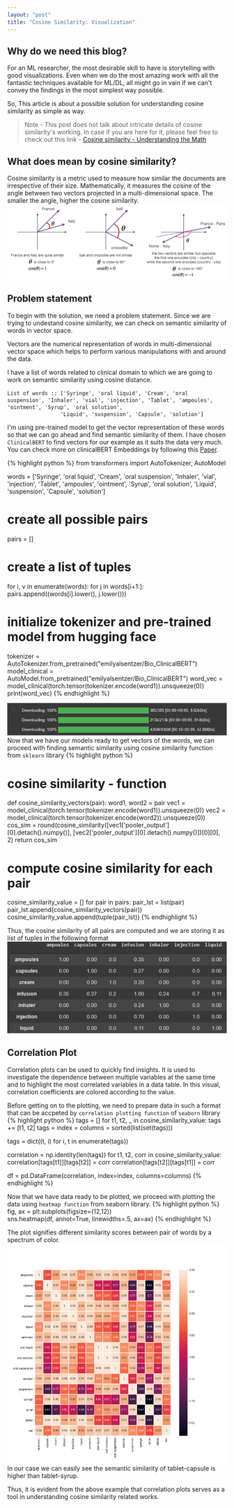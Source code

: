 ```yaml
---
layout: "post"
title: "Cosine Similarity: Visualization"
---
```


## Why do we need this blog?
For an ML researcher, the most desirable skill to have is storytelling with good visualizations. Even when we do the most amazing work with all the fantastic techniques available for ML/DL, all might go in vain if we can't convey the findings in the most simplest way possible.

So, This article is about a possible solution for understanding cosine similarity as simple as way.

>Note - This post does not talk about intricate details of cosine similarity's working. In case if you are here for it, please feel free to check out this link - [Cosine similarity - Understanding the Math]('https://en.wikipedia.org/wiki/Cosine_similarity')

## What does mean by cosine similarity?
Cosine similarity is a metric used to measure how similar the documents are irrespective of their size. Mathematically, it measures the cosine of the angle between two vectors projected in a multi-dimensional space. The smaller the angle, higher the cosine similarity.
![](/assets/images/cosine_sim.png)

## Problem statement
To begin with the solution, we need a problem statement. Since we are trying to undestand cosine similarity, we can check on semantic similarity of words in vector space. 

Vectors are the numerical representation of words in multi-dimensional vector space which helps to perform various manipulations with and around the data.

I have a list of words related to clinical domain to which we are going to work on semantic similarity using cosine distance.
```
List of words :: ['Syringe', 'oral liquid', 'Cream', 'oral suspension', 'Inhaler', 'vial', 'injection', 'Tablet', 'ampoules', 'ointment', 'Syrup', 'oral solution',
                 'Liquid', 'suspension', 'Capsule', 'solution']
```
I'm using pre-trained model to get the vector representation of these words so that we can go ahead and find semantic similarity of them. I have chosen `ClinicalBERT` to find vectors for our example as it suits the data very much. 
You can check more on clinicalBERT Embeddings by following this [Paper]("https://arxiv.org/abs/1904.03323").

{% highlight python %}
from transformers import AutoTokenizer, AutoModel

words = ['Syringe', 'oral liquid', 'Cream', 'oral suspension', 'Inhaler', 'vial', 'injection', 'Tablet', 'ampoules', 'ointment', 'Syrup', 'oral solution', 'Liquid', 'suspension', 'Capsule', 'solution']

# create all possible pairs
pairs = []
# create a list of tuples
for i, v in enumerate(words):
    for j in words[i+1:]:
        pairs.append((words[i].lower(), j.lower()))
# initialize tokenizer and pre-trained model from hugging face        
tokenizer = AutoTokenizer.from_pretrained("emilyalsentzer/Bio_ClinicalBERT")
model_clinical = AutoModel.from_pretrained("emilyalsentzer/Bio_ClinicalBERT")
word_vec = model_clinical(torch.tensor(tokenizer.encode(word1)).unsqueeze(0))
print(word_vec)
{% endhighlight %}

![](/assets/images/model_init.PNG)
Now that we have our models ready to get vectors of the words, we can proceed with finding semantic similarity using cosine similarity function from `sklearn` library
{% highlight python %}
# cosine similarity - function
def cosine_similarity_vectors(pair):
    word1, word2 = pair
    vec1 = model_clinical(torch.tensor(tokenizer.encode(word1)).unsqueeze(0))
    vec2 = model_clinical(torch.tensor(tokenizer.encode(word2)).unsqueeze(0))
    cos_sim = round(cosine_similarity([vec1['pooler_output'][0].detach().numpy()], [vec2['pooler_output'][0].detach().numpy()])[0][0], 2)
    return cos_sim
# compute cosine similarity for each pair
cosine_similarity_value = []
for pair in pairs:
    pair_lst = list(pair)
    pair_lst.append(cosine_similarity_vectors(pair))
    cosine_similarity_value.append(tuple(pair_lst))
{% endhighlight %}

Thus, the cosine similarity of all pairs are computed and we are storing it as list of tuples in the following format
![](/assets/images/cosine_sim_format.PNG)

## Correlation Plot
Correlation plots can be used to quickly find insights. It is used to investigate the dependence between multiple variables at the same time and to highlight the most correlated variables in a data table. In this visual, correlation coefficients are colored according to the value.

Before getting on to the plotting, we need to prepare data in such a format that can be accpeted by `correlation plotting function` of `seaborn` library
{% highlight python %}
tags = []
for t1, t2, _ in cosine_similarity_value:
    tags += [t1, t2]
tags = index = columns = sorted(list(set(tags)))

tags = dict((t, i) for i, t in enumerate(tags))

correlation = np.identity(len(tags))
for t1, t2, corr in cosine_similarity_value:
    correlation[tags[t1]][tags[t2]] = corr
    correlation[tags[t2]][tags[t1]] = corr

df = pd.DataFrame(correlation, index=index, columns=columns)
{% endhighlight %}

Now that we have data ready to be plotted, we proceed with plotting the data using `heatmap function` from seaborn library.
{% highlight python %}
fig, ax = plt.subplots(figsize=(12,12))      
sns.heatmap(df, annot=True, linewidths=.5, ax=ax)
{% endhighlight %}

The plot signifies different similarity scores between pair of words by a spectrum of color.
![](/assets/images/foo.png)
In our case we can easily see the semantic similarity of tablet-capsule is higher than tablet-syrup.

Thus, it is evident from the above example that correlation plots serves as a tool in understanding cosine similarity related works.
